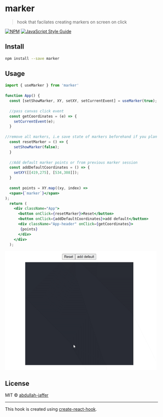 # marker

> hook that facilates creating markers on screen on click

[![NPM](https://img.shields.io/npm/v/marker.svg)](https://www.npmjs.com/package/marker) [![JavaScript Style Guide](https://img.shields.io/badge/code_style-standard-brightgreen.svg)](https://standardjs.com)

## Install

```bash
npm install --save marker
```

## Usage

```jsx
import { useMarker } from 'marker'

function App() {
  const [setShowMarker, XY, setXY, setCurrentEvent] = useMarker(true);

  //pass canvas click event
  const getCoordinates = (e) => {
    setCurrentEvent(e);
  }

//remove all markers, i.e save state of markers beforehand if you plan to reuse the again
  const resetMarker = () => {
    setShowMarker(false);
  }
  
  //Add default marker points or from previous marker session
  const addDefaultCoordinates = () => {
    setXY([[419,275], [534,308]]);
  }

  const points = XY.map((xy, index) =>
  <span>{`marker`}</span>
);
  return (
    <div className="App">
      <button onClick={resetMarker}>Reset</button>
      <button onClick={addDefaultCoordinates}>add default</button>
      <div className="App-header" onClick={getCoordinates}>
       {points}
      </div>
    </div>
  );
```

![Example](./marker-sample.gif)
## License

MIT © [abdullah-jaffer](https://github.com/abdullah-jaffer)

---

This hook is created using [create-react-hook](https://github.com/hermanya/create-react-hook).
